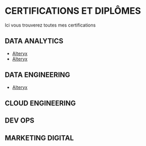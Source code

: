 # CERTIFICATIONS ET DIPLÔMES
Ici vous trouverez toutes mes certifications

## DATA ANALYTICS
- [Alteryx](https://earth.google.com/web)
- [Alteryx](https://earth.google.com/web)

## DATA ENGINEERING
- [Alteryx](https://earth.google.com/web)

## CLOUD ENGINEERING

## DEV OPS

## MARKETING DIGITAL
